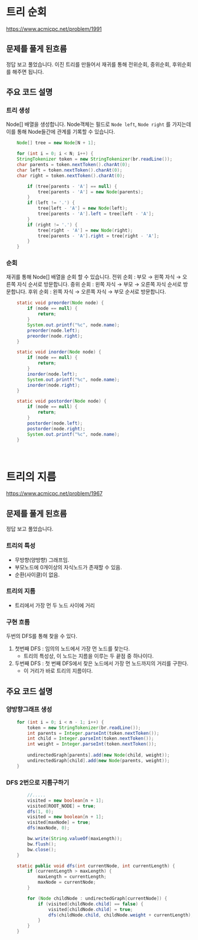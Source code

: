 # 트리 순회
https://www.acmicpc.net/problem/1991

## 문제를 풀게 된흐름
정답 보고 풀었습니다.
이진 트리를 만들어서 재귀를 통해 전위순회, 중위순회, 후위순회를 해주면 됩니다.

## 주요 코드 설명
### 트리 생성
Node[] 배열을 생성합니다.
Node객체는 필드로 `Node left`, `Node right` 를 가지는데 이를 통해 Node들간에 관계를 기록할 수 있습니다.
```Java
    Node[] tree = new Node[N + 1];

    for (int i = 0; i < N; i++) {
    StringTokenizer token = new StringTokenizer(br.readLine());
    char parents = token.nextToken().charAt(0);
    char left = token.nextToken().charAt(0);
    char right = token.nextToken().charAt(0);

        if (tree[parents - 'A'] == null) {
            tree[parents - 'A'] = new Node(parents);
        }
        if (left != '.') {
            tree[left - 'A'] = new Node(left);
            tree[parents - 'A'].left = tree[left - 'A'];
        }
        if (right != '.') {
            tree[right - 'A'] = new Node(right);
            tree[parents - 'A'].right = tree[right - 'A'];
        }
    }
```
### 순회
재귀를 통해 Node[] 배열을 순회 할 수 있습니다.
전위 순회 : 부모 → 왼쪽 자식 → 오른쪽 자식 순서로 방문합니다.
중위 순회 : 왼쪽 자식 → 부모 → 오른쪽 자식 순서로 방문합니다.
후위 순회 : 왼쪽 자식 → 오른쪽 자식 → 부모 순서로 방문합니다.
```Java
    static void preorder(Node node) {
        if (node == null) {
            return;
        }
        System.out.printf("%c", node.name);
        preorder(node.left);
        preorder(node.right);
    }

    static void inorder(Node node) {
        if (node == null) {
            return;
        }
        inorder(node.left);
        System.out.printf("%c", node.name);
        inorder(node.right);
    }

    static void postorder(Node node) {
        if (node == null) {
            return;
        }
        postorder(node.left);
        postorder(node.right);
        System.out.printf("%c", node.name);
    }
```
<br>

# 트리의 지름
https://www.acmicpc.net/problem/1967

## 문제를 풀게 된흐름
정답 보고 풀었습니다.<br>
### 트리의 특성
- 무방향(양방향) 그래프임.
- 부모노드에 0개이상의 자식노드가 존재할 수 있음.
- 순환(사이클)이 없음.
### 트리의 지름
- 트리에서 가장 먼 두 노드 사이에 거리
### 구현 흐름
두번의 DFS를 통해 찾을 수 있다.
1. 첫번째 DFS : 임의의 노드에서 가장 먼 노드를 찾는다.
   - 트리의 특성상, 이 노드는 지름을 이루는 두 끝점 중 하나이다.
2. 두번째 DFS : 첫 번째 DFS에서 찾은 노드에서 가장 먼 노드까지의 거리를 구한다. 
   - 이 거리가 바로 트리의 지름이다.


## 주요 코드 설명
### 양방향그래프 생성
```Java
    for (int i = 0; i < n - 1; i++) {
        token = new StringTokenizer(br.readLine());
        int parents = Integer.parseInt(token.nextToken());
        int child = Integer.parseInt(token.nextToken());
        int weight = Integer.parseInt(token.nextToken());
        
        undirectedGraph[parents].add(new Node(child, weight));
        undirectedGraph[child].add(new Node(parents, weight));
    }
```

### DFS 2번으로 지름구하기
```Java
        //.....
        visited = new boolean[n + 1];
        visited[ROOT_NODE] = true;
        dfs(1, 0);
        visited = new boolean[n + 1];
        visited[maxNode] = true;
        dfs(maxNode, 0);

        bw.write(String.valueOf(maxLength));
        bw.flush();
        bw.close();
    }

    static public void dfs(int currentNode, int currentLength) {
        if (currentLength > maxLength) {
            maxLength = currentLength;
            maxNode = currentNode;
        }

        for (Node childNode : undirectedGraph[currentNode]) {
            if (visited[childNode.child] == false) {
                visited[childNode.child] = true;
                dfs(childNode.child, childNode.weight + currentLength);
            }
        }
    }
```
<br>




